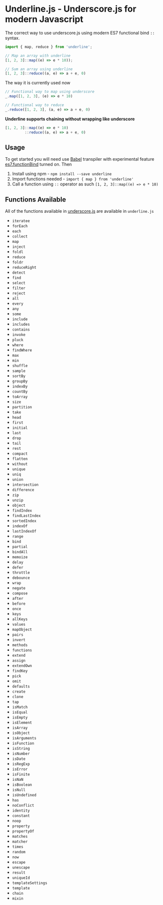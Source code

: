 # Underline.js - Underscore.js for modern Javascript

The correct way to use underscore.js using modern ES7 functional bind `::` syntax.

```javascript
import { map, reduce } from 'underline';

// Map an array with underline
[1, 2, 3]::map((e) => e * 10));

// Sum an array using underline
[1, 2, 3]::reduce((a, e) => a + e, 0)
```

The way it is currently used now 

```javascript
// Functional way to map using underscore
_.map([1, 2, 3], (e) => e * 10)

// Functional way to reduce
_.reduce([1, 2, 3], (a, e) => a + e, 0)
```

**Underline supports chaining without wrapping like underscore**

```javascript
[1, 2, 3]::map((e) => e * 10)
         ::reduce((a, e) => a + e, 0)
```

## Usage

To get started you will need use [Babel](https://babeljs.io) transpiler with experimental feature [es7.functionBind](http://babeljs.io/blog/2015/05/14/function-bind/#usage) turned on. Then

1. Install using npm - `npm install --save underline`
2. Import functions needed - `import { map } from 'underline'`
3. Call a function using `::` operator as such `[1, 2, 3]::map((e) => e * 10)`

## Functions Available

All of the functions available in [underscore.js](http://underscorejs.org/) are available in `underline.js`

* `iteratee`
* `forEach`
* `each`
* `collect`
* `map`
* `inject`
* `foldl`
* `reduce`
* `foldr`
* `reduceRight`
* `detect`
* `find`
* `select`
* `filter`
* `reject`
* `all`
* `every`
* `any`
* `some`
* `include`
* `includes`
* `contains`
* `invoke`
* `pluck`
* `where`
* `findWhere`
* `max`
* `min`
* `shuffle`
* `sample`
* `sortBy`
* `groupBy`
* `indexBy`
* `countBy`
* `toArray`
* `size`
* `partition`
* `take`
* `head`
* `first`
* `initial`
* `last`
* `drop`
* `tail`
* `rest`
* `compact`
* `flatten`
* `without`
* `unique`
* `uniq`
* `union`
* `intersection`
* `difference`
* `zip`
* `unzip`
* `object`
* `findIndex`
* `findLastIndex`
* `sortedIndex`
* `indexOf`
* `lastIndexOf`
* `range`
* `bind`
* `partial`
* `bindAll`
* `memoize`
* `delay`
* `defer`
* `throttle`
* `debounce`
* `wrap`
* `negate`
* `compose`
* `after`
* `before`
* `once`
* `keys`
* `allKeys`
* `values`
* `mapObject`
* `pairs`
* `invert`
* `methods`
* `functions`
* `extend`
* `assign`
* `extendOwn`
* `findKey`
* `pick`
* `omit`
* `defaults`
* `create`
* `clone`
* `tap`
* `isMatch`
* `isEqual`
* `isEmpty`
* `isElement`
* `isArray`
* `isObject`
* `isArguments`
* `isFunction`
* `isString`
* `isNumber`
* `isDate`
* `isRegExp`
* `isError`
* `isFinite`
* `isNaN`
* `isBoolean`
* `isNull`
* `isUndefined`
* `has`
* `noConflict`
* `identity`
* `constant`
* `noop`
* `property`
* `propertyOf`
* `matches`
* `matcher`
* `times`
* `random`
* `now`
* `escape`
* `unescape`
* `result`
* `uniqueId`
* `templateSettings`
* `template`
* `chain`
* `mixin`
